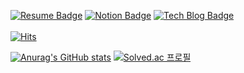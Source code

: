 [![Resume Badge](http://img.shields.io/badge/-Resume-blue?style=flat&logo=Revolut&link=https://splin.oopy.io/)](https://splin.oopy.io/) [![Notion Badge](http://img.shields.io/badge/-Notion-orange?style=flat&logo=Notion&link=https://www.notion.so/04e767115bf3495e91e15e9c4f1e66c5)](https://www.notion.so/04e767115bf3495e91e15e9c4f1e66c5) [![Tech Blog Badge](http://img.shields.io/badge/-Tech%20Blog-green?style=flat&logo=github&link=https://dev-splin.github.io/)](https://dev-splin.github.io/) &nbsp;&nbsp;&nbsp;&nbsp;&nbsp;&nbsp;&nbsp;&nbsp;&nbsp;&nbsp;&nbsp;&nbsp;&nbsp;&nbsp;&nbsp;&nbsp;&nbsp;&nbsp;&nbsp;&nbsp;&nbsp;&nbsp;&nbsp;&nbsp;&nbsp;&nbsp;&nbsp;&nbsp;&nbsp;&nbsp;&nbsp;&nbsp;&nbsp;&nbsp;&nbsp;&nbsp;&nbsp;&nbsp;&nbsp;&nbsp;&nbsp;&nbsp;&nbsp;&nbsp;&nbsp;&nbsp;&nbsp;&nbsp;&nbsp;&nbsp;&nbsp;&nbsp;&nbsp;&nbsp;&nbsp;&nbsp;&nbsp;&nbsp;&nbsp;&nbsp;&nbsp;&nbsp;&nbsp;&nbsp;&nbsp;&nbsp;&nbsp;&nbsp;&nbsp;&nbsp;&nbsp;&nbsp;&nbsp;&nbsp;&nbsp;&nbsp;&nbsp;&nbsp;&nbsp;&nbsp;&nbsp;&nbsp;&nbsp;&nbsp;&nbsp;&nbsp;&nbsp;&nbsp;&nbsp;&nbsp;&nbsp;&nbsp;&nbsp;&nbsp;&nbsp;&nbsp;&nbsp;&nbsp;&nbsp;&nbsp;&nbsp;&nbsp;&nbsp;&nbsp;&nbsp;&nbsp;&nbsp;&nbsp;&nbsp;&nbsp;&nbsp;&nbsp;&nbsp;&nbsp;&nbsp;&nbsp;&nbsp;&nbsp;&nbsp;&nbsp;&nbsp;&nbsp;&nbsp;&nbsp; [![Hits](https://hits.seeyoufarm.com/api/count/incr/badge.svg?url=https%3A%2F%2Fgithub.com%2Fdev-splin%2F&count_bg=%233A91C0&title_bg=%23555555&icon=&icon_color=%23E7E7E7&title=View&edge_flat=false)](https://hits.seeyoufarm.com)

[![Anurag's GitHub stats](https://github-readme-stats.vercel.app/api?username=dev-splin)](https://github.com/anuraghazra/github-readme-stats)     [![Solved.ac
프로필](http://mazassumnida.wtf/api/v2/generate_badge?boj=splin)](https://solved.ac/splin)
